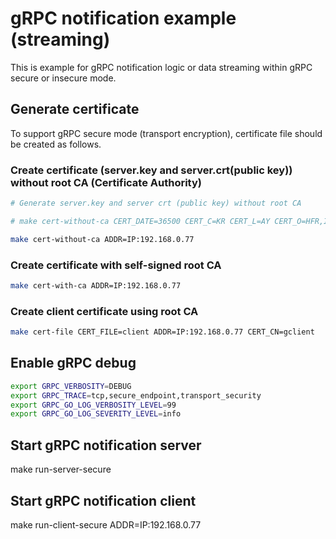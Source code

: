 # gRPC notification example (streaming)

This is example for gRPC notification logic or data streaming within gRPC secure or insecure mode.

## Generate certificate

To support gRPC secure mode (transport encryption), certificate file should be created as follows.

### Create certificate (server.key and server.crt(public key)) without root CA (Certificate Authority)

```bash
# Generate server.key and server crt (public key) without root CA

# make cert-without-ca CERT_DATE=36500 CERT_C=KR CERT_L=AY CERT_O=HFR,Inc. CERT_CN=HFR\ NE ADDR=IP:192.168.0.77

make cert-without-ca ADDR=IP:192.168.0.77
```

### Create certificate with self-signed root CA

```bash
make cert-with-ca ADDR=IP:192.168.0.77
```

### Create client certificate using root CA

```bash
make cert-file CERT_FILE=client ADDR=IP:192.168.0.77 CERT_CN=gclient
```

## Enable gRPC debug

```bash
export GRPC_VERBOSITY=DEBUG
export GRPC_TRACE=tcp,secure_endpoint,transport_security
export GRPC_GO_LOG_VERBOSITY_LEVEL=99
export GRPC_GO_LOG_SEVERITY_LEVEL=info
```

## Start gRPC notification server

make run-server-secure

## Start gRPC notification client

make run-client-secure ADDR=IP:192.168.0.77
